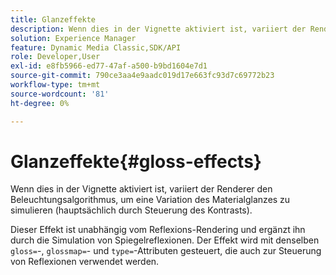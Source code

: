 ```yaml
---
title: Glanzeffekte
description: Wenn dies in der Vignette aktiviert ist, variiert der Renderer den Beleuchtungsalgorithmus, um eine Variation des Materialglanzes zu simulieren (hauptsächlich durch Steuerung des Kontrasts).
solution: Experience Manager
feature: Dynamic Media Classic,SDK/API
role: Developer,User
exl-id: e8fb5966-ed77-47af-a500-b9bd1604e7d1
source-git-commit: 790ce3aa4e9aadc019d17e663fc93d7c69772b23
workflow-type: tm+mt
source-wordcount: '81'
ht-degree: 0%

---
```


# Glanzeffekte{#gloss-effects}

Wenn dies in der Vignette aktiviert ist, variiert der Renderer den Beleuchtungsalgorithmus, um eine Variation des Materialglanzes zu simulieren (hauptsächlich durch Steuerung des Kontrasts).

Dieser Effekt ist unabhängig vom Reflexions-Rendering und ergänzt ihn durch die Simulation von Spiegelreflexionen. Der Effekt wird mit denselben `gloss=`-, `glossmap=`- und `type=`-Attributen gesteuert, die auch zur Steuerung von Reflexionen verwendet werden.
